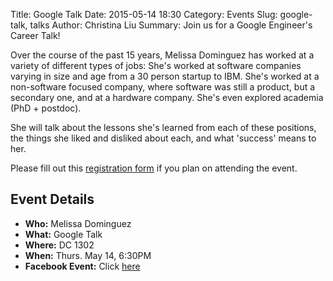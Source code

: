 Title: Google Talk
Date: 2015-05-14 18:30
Category: Events
Slug: google-talk, talks
Author: Christina Liu 
Summary: Join us for a Google Engineer's Career Talk!

Over the course of the past 15 years, Melissa Dominguez has worked at a variety of different types of jobs:
She's worked at software companies varying in size and age from a 30 person startup to IBM. She's worked at a non-software focused company, where software was still a product, but a secondary one, and at a hardware company. She's even explored academia (PhD + postdoc). 

She will talk about the lessons she's learned from each of these positions, the things she liked and disliked about each, and what 'success' means to her.

Please fill out this [registration form](https://goo.gl/cwNVVJ) if you plan on attending the event.

## Event Details ##

+ **Who:** Melissa Dominguez
+ **What:** Google Talk
+ **Where:** DC 1302
+ **When:** Thurs. May 14, 6:30PM
+ **Facebook Event:** Click [here](https://www.facebook.com/events/876987702362597/)